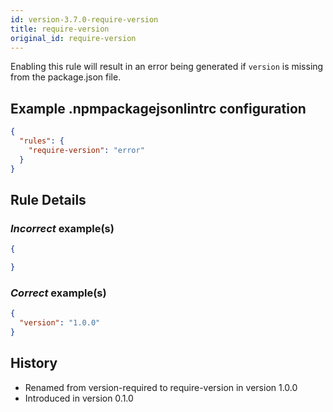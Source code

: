 ```yaml
---
id: version-3.7.0-require-version
title: require-version
original_id: require-version
---
```


Enabling this rule will result in an error being generated if `version` is missing from the package.json file.

## Example .npmpackagejsonlintrc configuration

```json
{
  "rules": {
    "require-version": "error"
  }
}
```

## Rule Details

### *Incorrect* example(s)

```json
{

}
```

### *Correct* example(s)

```json
{
  "version": "1.0.0"
}
```

## History

* Renamed from version-required to require-version in version 1.0.0
* Introduced in version 0.1.0
